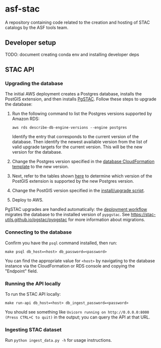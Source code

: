 # asf-stac

A repository containing code related to the creation and hosting of STAC catalogs by the ASF tools team.

## Developer setup

TODO: document creating conda env and installing developer deps

## STAC API

### Upgrading the database

The initial AWS deployment creates a Postgres database, installs the PostGIS extension, and then installs
[PgSTAC](https://stac-utils.github.io/pgstac). Follow these steps to upgrade the database:

1. Run the following command to list the Postgres versions supported by Amazon RDS:
    ```
    aws rds describe-db-engine-versions --engine postgres
    ```
   Identify the entry that corresponds to the current version of the database.
   Then identify the newest available version from the list of valid upgrade targets for the current version.
   This will be the new version for the database.

2. Change the Postgres version specified in the [database CloudFormation template](apps/database/cloudformation.yml)
   to the new version.

3. Next, refer to the tables shown
   [here](https://docs.aws.amazon.com/AmazonRDS/latest/PostgreSQLReleaseNotes/postgresql-extensions.html)
   to determine which version of the PostGIS extension is supported by the new Postgres version.

4. Change the PostGIS version specified in the [install/upgrade script](install-or-upgrade-postgis.sql).

5. Deploy to AWS.

PgSTAC upgrades are handled automatically: the [deployment workflow](.github/workflows/deploy-stac-api.yml)
migrates the database to the installed version of `pypgstac`. See <https://stac-utils.github.io/pgstac/pypgstac>
for more information about migrations.

### Connecting to the database

Confirm you have the `psql` command installed, then run:

```
make psql db_host=<host> db_password=<password>
```

You can find the appropriate value for `<host>` by navigating to the database instance via the CloudFormation or
RDS console and copying the "Endpoint" field.

### Running the API locally

To run the STAC API locally:

```
make run-api db_host=<host> db_ingest_password=<password>
```

You should see something like `Uvicorn running on http://0.0.0.0:8000 (Press CTRL+C to quit)` in the output; you can
query the API at that URL.

### Ingesting STAC dataset

Run `python ingest_data.py -h` for usage instructions.
